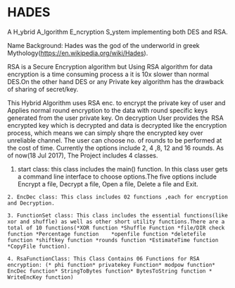 # HADES

A H_ybrid A_lgorithm E_ncryption S_ystem implementing both DES and RSA.

Name Background: Hades was the god of the underworld in greek Mythology(https://en.wikipedia.org/wiki/Hades).

RSA is a Secure Encryption algorithm but Using RSA algorithm for data encryption is a time consuming process a it is 10x slower than normal DES.On the other hand DES or any Private key algorithm has the drawback of sharing of secret/key.

This Hybrid Algorithm uses RSA enc. to encrypt the private key of user and Applies normal round encryption to the data with round specific keys generated from the user private key. On decryption User provides the RSA encrypted key which is decrypted and data is decrypted like the encryption process, which means we can simply shqre the encrypted key over unreliable channel. 
The user can choose no. of rounds to be performed at the cost of time. Currently the options include 2, 4 ,8, 12 and 16 rounds. 
As of now(18 Jul 2017), The Project includes 4 classes.
   
   1. start class: this class includes the main() function. In this class user gets a command line interface to choose     options.The five options include Encrypt a file, Decrypt a file, Open a file, Delete a file and Exit.
    
    2. EncDec class: This class includes 02 functions ,each for encryption and Decryption.
    
    3. FunctionSet class: This class includes the essential functions(like xor and shuffle) as well as other short utility functions.There are a total of 10 functions(*XOR function *Shuffle Function *file/DIR check function *Percentage function    *openfile function *deletefile function *shiftkey function *rounds function *EstimateTime function *CopyFile function).
    
    4. RsaFunctionClass: This Class Contains 06 Functions for RSA encryption: (* phi function* privatekey Function* modpow function* EncDec function* StringToBytes function* BytesToString function * WriteEncKey function)
